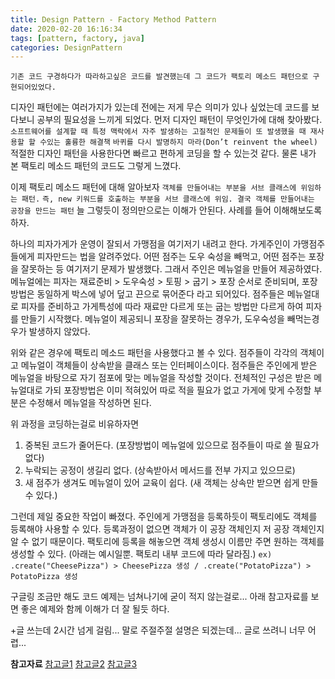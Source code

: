 ```yaml
---
title: Design Pattern - Factory Method Pattern
date: 2020-02-20 16:16:34
tags: [pattern, factory, java]
categories: DesignPattern
---
```


` 기존 코드 구경하다가 따라하고싶은 코드를 발견했는데 그 코드가 팩토리 메소드 패턴으로 구현되어있었다. `

디자인 패턴에는 여러가지가 있는데 전에는 저게 무슨 의미가 있나 싶었는데 코드를 보다보니 공부의 필요성을 느끼게 되었다.
먼저 디자인 패턴이 무엇인가에 대해 찾아봤다.
`소프트웨어를 설계할 때 특정 맥락에서 자주 발생하는 고질적인 문제들이 또 발생했을 때 재사용할 할 수있는 훌륭한 해결책`
`바퀴를 다시 발명하지 마라(Don’t reinvent the wheel)`
적절한 디자인 패턴을 사용한다면 빠르고 편하게 코딩을 할 수 있는것 같다.
물론 내가 본 팩토리 메소드 패턴의 코드도 그렇게 느꼈다.

이제 팩토리 메소드 패턴에 대해 알아보자
`객체를 만들어내는 부분을 서브 클래스에 위임하는 패턴.`
`즉, new 키워드를 호출하는 부분을 서브 클래스에 위임. 결국 객체를 만들어내는 공장을 만드는 패턴`
늘 그렇듯이 정의만으로는 이해가 안된다. 사례를 들어 이해해보도록하자.

하나의 피자가게가 운영이 잘되서 가맹점을 여기저기 내려고 한다.
가게주인이 가맹점주들에게 피자만드는 법을 알려주었다.
어떤 점주는 도우 숙성을 빼먹고, 어떤 점주는 포장을 잘못하는 등 여기저기 문제가 발생했다.
그래서 주인은 메뉴얼을 만들어 제공하였다.
메뉴얼에는
피자는 재료준비 > 도우숙성 > 토핑 > 굽기 > 포장 순서로 준비되며, 포장방법은 동일하게 박스에 넣어 덮고 끈으로 묶어준다 라고 되어있다.
점주들은 메뉴얼대로 피자를 준비하고 가게특성에 따라 재료만 다르게 또는 굽는 방법만 다르게 하여 피자를 만들기 시작했다.
메뉴얼이 제공되니 포장을 잘못하는 경우가, 도우숙성을 빼먹는경우가 발생하지 않았다.

위와 같은 경우에 팩토리 메소드 패턴을 사용했다고 볼 수 있다.
점주들이 각각의 객체이고 메뉴얼이 객체들이 상속받을 클래스 또는 인터페이스이다.
점주들은 주인에게 받은 메뉴얼을 바탕으로 자기 점포에 맞는 메뉴얼을 작성할 것이다.
전체적인 구성은 받은 메뉴얼대로 가되 포장방법은 이미 적혀있어 따로 적을 필요가 없고 가게에 맞게 수정할 부분은 수정해서 메뉴얼을 작성하면 된다.

위 과정을 코딩하는걸로 비유하자면 
1. 중복된 코드가 줄어든다. (포장방법이 메뉴얼에 있으므로 점주들이 따로 쓸 필요가 없다)
2. 누락되는 공정이 생길리 없다. (상속받아서 메서드를 전부 가지고 있으므로)
3. 새 점주가 생겨도 메뉴얼이 있어 교육이 쉽다. (새 객체는 상속만 받으면 쉽게 만들수 있다.)

그런데 제일 중요한 작업이 빠졌다. 
주인에게 가맹점을 등록하듯이 팩토리에도 객체를 등록해야 사용할 수 있다.
등록과정이 없으면 객체가 이 공장 객체인지 저 공장 객체인지 알 수 없기 때문이다.
팩토리에 등록을 해놓으면 객체 생성시 이름만 주면 원하는 객체를 생성할 수 있다. (아래는 예시일뿐. 팩토리 내부 코드에 따라 달라짐.)
` ex) .create("CheesePizza") > CheesePizza 생성 / .create("PotatoPizza") > PotatoPizza 생성 `


구글링 조금만 해도 코드 예제는 넘쳐나기에 굳이 적지 않는걸로...
아래 참고자료를 보면 좋은 예제와 함께 이해가 더 잘 될듯 하다.

+글 쓰는데 2시간 넘게 걸림... 말로 주절주절 설명은 되겠는데... 글로 쓰려니 너무 어렵... 

**참고자료**
[참고글1](https://johngrib.github.io/wiki/factory-method-pattern/)
[참고글2](https://jdm.kr/blog/180)
[참고글3](https://biggwang.github.io/2019/06/28/Design%20Patterns/[Design%20Patterns]%20%ED%8C%A9%ED%86%A0%EB%A6%AC%20%ED%8C%A8%ED%84%B4,%20%EB%8F%84%EB%8C%80%EC%B2%B4%20%EC%99%9C%20%EC%93%B0%EB%8A%94%EA%B1%B0%EC%95%BC-%EA%B8%B0%EB%B3%B8%20%EC%9D%B4%EB%A1%A0%ED%8E%B8/)
